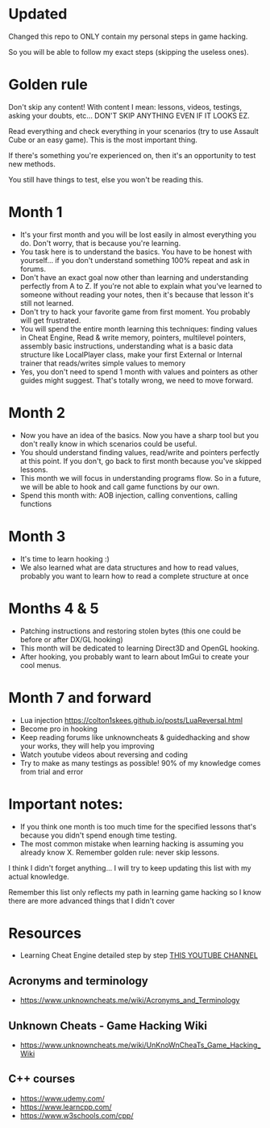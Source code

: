 # Updated
Changed this repo to ONLY contain my personal steps in game hacking. 

So you will be able to follow my exact steps (skipping the useless ones).

# Golden rule

Don't skip any content! With content I mean: lessons, videos, testings, asking your doubts, etc... DON'T SKIP ANYTHING EVEN IF IT LOOKS EZ.

Read everything and check everything in your scenarios (try to use Assault Cube or an easy game). This is the most important thing.

If there's something you're experienced on, then it's an opportunity to test new methods. 

You still have things to test, else you won't be reading this.


# Month 1

- It's your first month and you will be lost easily in almost everything you do. Don't worry, that is because you're learning.
- You task here is to understand the basics. You have to be honest with yourself... if you don't understand something 100% repeat and ask in forums.
- Don't have an exact goal now other than learning and understanding perfectly from A to Z. If you're not able to explain what you've learned to someone without reading your notes, then it's because that lesson it's still not learned.
- Don't try to hack your favorite game from first moment. You probably will get frustrated.
- You will spend the entire month learning this techniques: finding values in Cheat Engine, Read & write memory, pointers, multilevel pointers, assembly basic instructions, understanding what is a basic data structure like LocalPlayer class, make your first External or Internal trainer that reads/writes simple values to memory
- Yes, you don't need to spend 1 month with values and pointers as other guides might suggest. That's totally wrong, we need to move forward.

# Month 2

- Now you have an idea of the basics. Now you have a sharp tool but you don't really know in which scenarios could be useful.
- You should understand finding values, read/write and pointers perfectly at this point. If you don't, go back to first month because you've skipped lessons.
- This month we will focus in understanding programs flow. So in a future, we will be able to hook and call game functions by our own.
- Spend this month with: AOB injection, calling conventions, calling functions

# Month 3

- It's time to learn hooking :)
- We also learned what are data structures and how to read values, probably you want to learn how to read a complete structure at once

# Months 4 & 5

- Patching instructions and restoring stolen bytes (this one could be before or after DX/GL hooking)
- This month will be dedicated to learning Direct3D and OpenGL hooking.
- After hooking, you probably want to learn about ImGui to create your cool menus.

# Month 7 and forward

- Lua injection https://colton1skees.github.io/posts/LuaReversal.html
- Become pro in hooking
- Keep reading forums like unknowncheats & guidedhacking and show your works, they will help you improving
- Watch youtube videos about reversing and coding
- Try to make as many testings as possible! 90% of my knowledge comes from trial and error

# Important notes: 

- If you think one month is too much time for the specified lessons that's because you didn't spend enough time testing.
- The most common mistake when learning hacking is assuming you already know X. Remember golden rule: never skip lessons.

I think I didn't forget anything... I will try to keep updating this list with my actual knowledge.

Remember this list only reflects my path in learning game hacking so I know there are more advanced things that I didn't cover

# Resources

- Learning Cheat Engine detailed step by step [THIS YOUTUBE CHANNEL](https://www.youtube.com/channel/UCxuUEVD4bQqT3twlaeW9usQ)

## Acronyms and terminology
- https://www.unknowncheats.me/wiki/Acronyms_and_Terminology

## Unknown Cheats - Game Hacking Wiki
- https://www.unknowncheats.me/wiki/UnKnoWnCheaTs_Game_Hacking_Wiki

## C++ courses
- https://www.udemy.com/
- https://www.learncpp.com/
- https://www.w3schools.com/cpp/
